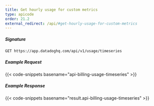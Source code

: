 ```yaml
---
title: Get hourly usage for custom metrics
type: apicode
order: 21.2
external_redirect: /api/#get-hourly-usage-for-custom-metrics
---
```


##### Signature
`GET https://app.datadoghq.com/api/v1/usage/timeseries`
##### Example Request
{{< code-snippets basename="api-billing-usage-timeseries" >}}
##### Example Response
{{< code-snippets basename="result.api-billing-usage-timeseries" >}}
